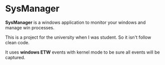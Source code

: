 # SysManager

**SysManager** is a windows application to monitor your windows and manage win processes.

This is a project for the university when I was student. So it isn't follow clean code.

It uses **windows ETW** events with kernel mode to be sure all events will be captured.

